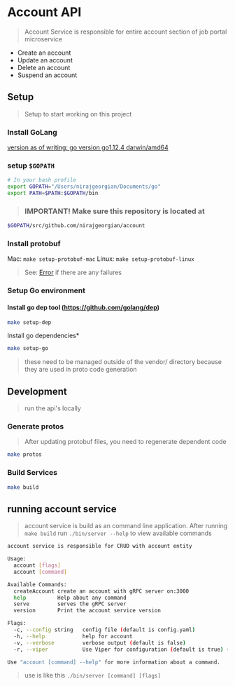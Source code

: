 # Account API
> Account Service is responsible for entire account section of job portal microservice

*   Create an account
*   Update an account
*   Delete an account
*   Suspend an account

## Setup
> Setup to start working on this project

### Install GoLang
[version as of writing: go version go1.12.4 darwin/amd64](https://golang.org/)

### setup `$GOPATH`
```bash
# In your bash profile
export GOPATH="/Users/nirajgeorgian/Documents/go"
export PATH=$PATH:$GOPATH/bin
```

> ### IMPORTANT! Make sure this repository is located at
```bash
$GOPATH/src/github.com/nirajgeorgian/account
```

### Install protobuf
Mac: `make setup-protobuf-mac`
Linux: `make setup-protobuf-linux`
>   See: [Error](http://google.github.io/proto-lens/installing-protoc.html) if there are any failures

### Setup Go environment

#### Install go dep tool (https://github.com/golang/dep)
```bash
make setup-dep
```

Install go dependencies*

```bash
make setup-go
```
> these need to be managed outside of the vendor/ directory because they are used in proto code generation

## Development
> run the api's locally

### Generate protos
> After updating protobuf files, you need to regenerate dependent code
```bash
make protos
```

### Build Services
```bash
make build
```


## running account service
> account service is build as an command line application.
> After running `make build` run `./bin/server --help` to view available commands
```bash
account service is responsible for CRUD with account entity

Usage:
  account [flags]
  account [command]

Available Commands:
  createAccount create an account with gRPC server on:3000
  help          Help about any command
  serve         serves the gRPC server
  version       Print the account service version

Flags:
  -c, --config string   config file (default is config.yaml)
  -h, --help            help for account
  -v, --verbose         verbose output (default is false)
  -r, --viper           Use Viper for configuration (default is true) (default true)

Use "account [command] --help" for more information about a command.
```
> use is like this `./bin/server [command] [flags]`

